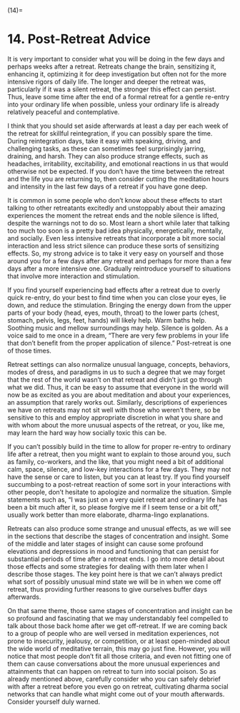 

(14)=

# 14. Post-Retreat Advice



It is very important to consider what you will be doing in the few days and perhaps weeks after a retreat. Retreats change the brain, sensitizing it, enhancing it, optimizing it for deep investigation but often not for the more intensive rigors of daily life. The longer and deeper the retreat was, particularly if it was a silent retreat, the stronger this effect can persist. Thus, leave some time after the end of a formal retreat for a gentle re-entry into your ordinary life when possible, unless your ordinary life is already relatively peaceful and contemplative.

I think that you should set aside afterwards at least a day per each week of the retreat for skillful reintegration, if you can possibly spare the time. During reintegration days, take it easy with speaking, driving, and challenging tasks, as these can sometimes feel surprisingly jarring, draining, and harsh. They can also produce strange effects, such as headaches, irritability, excitability, and emotional reactions in us that would otherwise not be expected. If you don’t have the time between the retreat and the life you are returning to, then consider cutting the meditation hours and intensity in the last few days of a retreat if you have gone deep.

It is common in some people who don’t know about these effects to start talking to other retreatants excitedly and unstoppably about their amazing experiences the moment the retreat ends and the noble silence is lifted, despite the warnings not to do so. Most learn a short while later that talking too much too soon is a pretty bad idea physically, energetically, mentally, and socially. Even less intensive retreats that incorporate a bit more social interaction and less strict silence can produce these sorts of sensitizing effects. So, my strong advice is to take it very easy on yourself and those around you for a few days after any retreat and perhaps for more than a few days after a more intensive one. Gradually reintroduce yourself to situations that involve more interaction and stimulation.

If you find yourself experiencing bad effects after a retreat due to overly quick re-entry, do your best to find time when you can close your eyes, lie down, and reduce the stimulation. Bringing the energy down from the upper parts of your body (head, eyes, mouth, throat) to the lower parts (chest, stomach, pelvis, legs, feet, hands) will likely help. Warm baths help. Soothing music and mellow surroundings may help. Silence is golden. As a voice said to me once in a dream, “There are very few problems in your life that don’t benefit from the proper application of silence.” Post-retreat is one of those times.

Retreat settings can also normalize unusual language, concepts, behaviors, modes of dress, and paradigms in us to such a degree that we may forget that the rest of the world wasn’t on that retreat and didn’t just go through what we did. Thus, it can be easy to assume that everyone in the world will now be as excited as you are about meditation and about your experiences, an assumption that rarely works out. Similarly, descriptions of experiences we have on retreats may not sit well with those who weren’t there, so be sensitive to this and employ appropriate discretion in what you share and with whom about the more unusual aspects of the retreat, or you, like me, may learn the hard way how socially toxic this can be.

If you can’t possibly build in the time to allow for proper re-entry to ordinary life after a retreat, then you might want to explain to those around you, such as family, co-workers, and the like, that you might need a bit of additional calm, space, silence, and low-key interactions for a few days. They may not have the sense or care to listen, but you can at least try. If you find yourself succumbing to a post-retreat reaction of some sort in your interactions with other people, don’t hesitate to apologize and normalize the situation. Simple statements such as, “I was just on a very quiet retreat and ordinary life has been a bit much after it, so please forgive me if I seem tense or a bit off,” usually work better than more elaborate, dharma-lingo explanations.

Retreats can also produce some strange and unusual effects, as we will see in the sections that describe the stages of concentration and insight. Some of the middle and later stages of insight can cause some profound elevations and depressions in mood and functioning that can persist for substantial periods of time after a retreat ends. I go into more detail about those effects and some strategies for dealing with them later when I describe those stages. The key point here is that we can’t always predict what sort of possibly unusual mind state we will be in when we come off retreat, thus providing further reasons to give ourselves buffer days afterwards.

On that same theme, those same stages of concentration and insight can be so profound and fascinating that we may understandably feel compelled to talk about those back home after we get off-retreat. If we are coming back to a group of people who are well versed in meditation experiences, not prone to insecurity, jealousy, or competition, or at least open-minded about the wide world of meditative terrain, this may go just fine. However, you will notice that most people don’t fit all those criteria, and even not fitting one of them can cause conversations about the more unusual experiences and attainments that can happen on retreat to turn into social poison. So as already mentioned above, carefully consider who you can safely debrief with after a retreat before you even go on retreat, cultivating dharma social networks that can handle what might come out of your mouth afterwards. Consider yourself duly warned.
